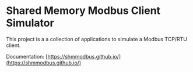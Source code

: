 # Shared Memory Modbus Client Simulator

This project is a a collection of applications to simulate a Modbus TCP/RTU client. 

Documentation: [https://shmmodbus.github.io/](https://shmmodbus.github.io/)

